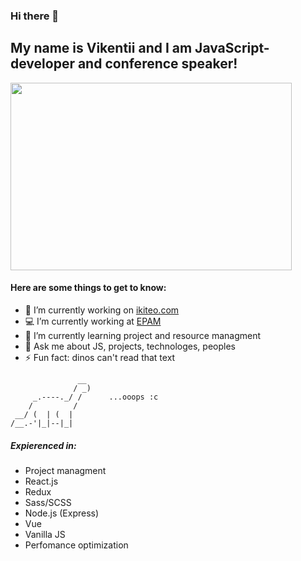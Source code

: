 ### Hi there 👋

## My name is Vikentii and I am JavaScript-developer and conference speaker!


<img src="https://sun9-33.userapi.com/c855436/v855436071/96c66/FEDRkvU2QMI.jpg" width="450" height="300">

#### Here are some things to get to know:
- 🔭 I’m currently working on [ikiteo.com](https://ikiteo.com/)
- 💻 I’m currently working at [EPAM](https://epam.com/)
- 🌱 I’m currently learning project and resource managment
- 💬 Ask me about JS, projects, technologes, peoples
- ⚡ Fun fact: dinos can't read that text
```
               __
              / _) 
     _.----._/ /      ...ooops :c
    /         /
 __/ (  | (  |
/__.-'|_|--|_| 
```


##### Expierenced in:
* Project managment
* React.js
* Redux
* Sass/SCSS
* Node.js (Express)
* Vue
* Vanilla JS
* Perfomance optimization

